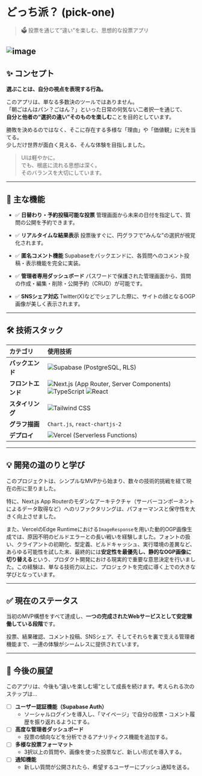 # どっち派？ (pick-one)

> 🗳️ 投票を通じて“違い”を楽しむ、思想的な投票アプリ

![image](https://github.com/user-attachments/assets/dce9e320-8a06-429a-8677-f0d87c6e7de8)
---

## ✨ コンセプト

**選ぶことは、自分の視点を表現する行為。**

このアプリは、単なる多数決のツールではありません。  
「朝ごはんはパン？ごはん？」といった日常の何気ない二者択一を通じて、  
**自分と他者の“選択の違い”そのものを楽しむ**ことを目的としています。

勝敗を決めるのではなく、そこに存在する多様な「理由」や「価値観」に光を当てる。  
少しだけ世界が面白く見える、そんな体験を目指しました。

> UIは軽やかに。  
> でも、根底に流れる思想は深く。  
> そのバランスを大切にしています。

---

## 🚀 主な機能

- ✅ **日替わり・予約投稿可能な投票** 管理画面から未来の日付を指定して、質問の公開を予約できます。

- ✅ **リアルタイムな結果表示** 投票後すぐに、円グラフで“みんな”の選択が視覚化されます。

- ✅ **匿名コメント機能** Supabaseをバックエンドに、各質問へのコメント投稿・表示機能を完全に実装。

- ✅ **管理者専用ダッシュボード** パスワードで保護された管理画面から、質問の作成・編集・削除・公開予約（CRUD）が可能です。

- ✅ **SNSシェア対応** Twitter(X)などでシェアした際に、サイトの顔となるOGP画像が美しく表示されます。

---

## 🛠️ 技術スタック

| カテゴリ | 使用技術 |
| :--- | :--- |
| **バックエンド** | ![Supabase](https://img.shields.io/badge/Supabase-3FCF8E?style=for-the-badge&logo=supabase&logoColor=white) (PostgreSQL, RLS) |
| **フロントエンド** | ![Next.js](https://img.shields.io/badge/Next.js-000000?style=for-the-badge&logo=next.js&logoColor=white) (App Router, Server Components) ![TypeScript](https://img.shields.io/badge/TypeScript-3178C6?style=for-the-badge&logo=typescript&logoColor=white) ![React](https://img.shields.io/badge/React-61DAFB?style=for-the-badge&logo=react&logoColor=black) |
| **スタイリング** | ![Tailwind CSS](https://img.shields.io/badge/Tailwind_CSS-06B6D4?style=for-the-badge&logo=tailwindcss&logoColor=white) |
| **グラフ描画** | `Chart.js`, `react-chartjs-2` |
| **デプロイ** | ![Vercel](https://img.shields.io/badge/Vercel-000000?style=for-the-badge&logo=vercel&logoColor=white) (Serverless Functions) |

---

## 💡 開発の道のりと学び

このプロジェクトは、シンプルなMVPから始まり、数々の技術的挑戦を経て現在の形に至りました。

特に、Next.js App Routerのモダンなアーキテクチャ（サーバーコンポーネントによるデータ取得など）へのリファクタリングは、パフォーマンスと保守性を大きく向上させました。

また、VercelのEdge Runtimeにおける`ImageResponse`を用いた動的OGP画像生成では、原因不明のビルドエラーとの長い戦いを経験しました。フォントの扱い、クライアントの初期化、型定義、ビルドキャッシュ、実行環境の差異など、あらゆる可能性を試した末、最終的には**安定性を最優先し、静的なOGP画像に切り替える**という、プロダクト開発における現実的で重要な意思決定を行いました。この経験は、単なる技術力以上に、プロジェクトを完成に導く上での大きな学びとなっています。

---

## ✅ 現在のステータス

当初のMVP構想をすべて達成し、**一つの完成されたWebサービスとして安定稼働している段階**です。

投票、結果確認、コメント投稿、SNSシェア、そしてそれらを裏で支える管理者機能まで、一連の体験がシームレスに提供されています。

---

## 🔮 今後の展望

このアプリは、今後も“違いを楽しむ場”として成長を続けます。考えられる次のステップは…

- [ ] **ユーザー認証機能（Supabase Auth）**
  - ソーシャルログインを導入し、「マイページ」で自分の投票・コメント履歴を振り返れるようにする。
- [ ] **高度な管理者ダッシュボード**
  - 投票の傾向などを分析できるアナリティクス機能を追加する。
- [ ] **多様な投票フォーマット**
  - 3択以上の質問や、画像を使った投票など、新しい形式を導入する。
- [ ] **通知機能**
  - 新しい質問が公開されたら、希望するユーザーにプッシュ通知を送る。
